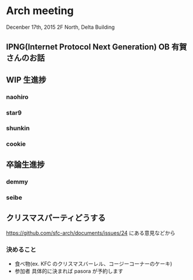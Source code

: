 # Arch meeting
Decenber 17th, 2015
2F North, Delta Building

## IPNG(Internet Protocol Next Generation) OB 有賀さんのお話

## WIP 生進捗
### naohiro
### star9
### shunkin
### cookie

## 卒論生進捗
### demmy
### seibe

## クリスマスパーティどうする
https://github.com/sfc-arch/documents/issues/24 にある意見などから
### 決めること
* 食べ物(ex. KFC のクリスマスバーレル、コージーコーナーのケーキ)
* 参加者
具体的に決まれば pasora が予約します
